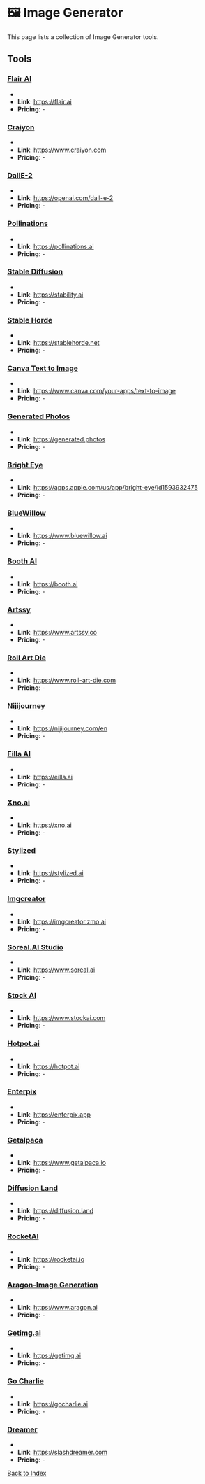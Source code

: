# 🖼️ Image Generator

This page lists a collection of Image Generator tools.

## Tools

### [Flair AI](https://flair.ai)
-
- **Link**: https://flair.ai
- **Pricing**: -

### [Craiyon](https://www.craiyon.com)
-
- **Link**: https://www.craiyon.com
- **Pricing**: -

### [DallE-2](https://openai.com/dall-e-2)
-
- **Link**: https://openai.com/dall-e-2
- **Pricing**: -

### [Pollinations](https://pollinations.ai)
-
- **Link**: https://pollinations.ai
- **Pricing**: -

### [Stable Diffusion](https://stability.ai)
-
- **Link**: https://stability.ai
- **Pricing**: -

### [Stable Horde](https://stablehorde.net)
-
- **Link**: https://stablehorde.net
- **Pricing**: -

### [Canva Text to Image](https://www.canva.com/your-apps/text-to-image)
-
- **Link**: https://www.canva.com/your-apps/text-to-image
- **Pricing**: -

### [Generated Photos](https://generated.photos)
-
- **Link**: https://generated.photos
- **Pricing**: -

### [Bright Eye](https://apps.apple.com/us/app/bright-eye/id1593932475)
-
- **Link**: https://apps.apple.com/us/app/bright-eye/id1593932475
- **Pricing**: -

### [BlueWillow](https://www.bluewillow.ai)
-
- **Link**: https://www.bluewillow.ai
- **Pricing**: -

### [Booth AI](https://booth.ai)
-
- **Link**: https://booth.ai
- **Pricing**: -

### [Artssy](https://www.artssy.co)
-
- **Link**: https://www.artssy.co
- **Pricing**: -

### [Roll Art Die](https://www.roll-art-die.com)
-
- **Link**: https://www.roll-art-die.com
- **Pricing**: -

### [Nijijourney](https://nijijourney.com/en)
-
- **Link**: https://nijijourney.com/en
- **Pricing**: -

### [Eilla AI](https://eilla.ai)
-
- **Link**: https://eilla.ai
- **Pricing**: -

### [Xno.ai](https://xno.ai)
-
- **Link**: https://xno.ai
- **Pricing**: -

### [Stylized](https://stylized.ai)
-
- **Link**: https://stylized.ai
- **Pricing**: -

### [Imgcreator](https://imgcreator.zmo.ai)
-
- **Link**: https://imgcreator.zmo.ai
- **Pricing**: -

### [Soreal.AI Studio](https://www.soreal.ai)
-
- **Link**: https://www.soreal.ai
- **Pricing**: -

### [Stock AI](https://www.stockai.com)
-
- **Link**: https://www.stockai.com
- **Pricing**: -

### [Hotpot.ai](https://hotpot.ai)
-
- **Link**: https://hotpot.ai
- **Pricing**: -

### [Enterpix](https://enterpix.app)
-
- **Link**: https://enterpix.app
- **Pricing**: -

### [Getalpaca](https://www.getalpaca.io)
-
- **Link**: https://www.getalpaca.io
- **Pricing**: -

### [Diffusion Land](https://diffusion.land)
-
- **Link**: https://diffusion.land
- **Pricing**: -

### [RocketAI](https://rocketai.io)
-
- **Link**: https://rocketai.io
- **Pricing**: -

### [Aragon-Image Generation](https://www.aragon.ai)
-
- **Link**: https://www.aragon.ai
- **Pricing**: -

### [Getimg.ai](https://getimg.ai)
-
- **Link**: https://getimg.ai
- **Pricing**: -

### [Go Charlie](https://gocharlie.ai)
-
- **Link**: https://gocharlie.ai
- **Pricing**: -

### [Dreamer](https://slashdreamer.com)
-
- **Link**: https://slashdreamer.com
- **Pricing**: -


[Back to Index](../README.MD)
